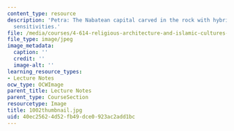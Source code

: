 ```yaml
---
content_type: resource
description: 'Petra: The Nabatean capital carved in the rock with hybrid Hellenistic
  sensitivities.'
file: /media/courses/4-614-religious-architecture-and-islamic-cultures-fall-2002/40ec25624d52fb49dce0923ac2add1bc_1002thumbnail.jpg
file_type: image/jpeg
image_metadata:
  caption: ''
  credit: ''
  image-alt: ''
learning_resource_types:
- Lecture Notes
ocw_type: OCWImage
parent_title: Lecture Notes
parent_type: CourseSection
resourcetype: Image
title: 1002thumbnail.jpg
uid: 40ec2562-4d52-fb49-dce0-923ac2add1bc
---
```

